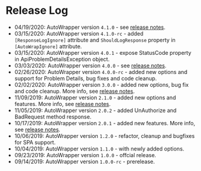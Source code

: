 
# Release Log

* 04/19/2020: AutoWrapper version `4.1.0` - see [release notes](https://vmsdurano.com/autowrapper-4-1-0-released/).
* 03/15/2020: AutoWrapper version `4.1.0-rc` - added `[ResponseLogIgnore]` attribute and `ShouldLogResponse` property in `[AutoWrapIgnore]` attribute.
* 03/15/2020: AutoWrapper version `4.0.1` - expose StatusCode property in ApiProblemDetailsException object.
* 03/03/2020: AutoWrapper version `4.0.0` - see [release notes](https://vmsdurano.com/autowrapper-now-supports-problemdetails/).
* 02/26/2020: AutoWrapper version `4.0.0-rc` - added new options and support for Problem Details, bug fixes and code cleanup.
* 02/02/2020: AutoWrapper version `3.0.0` - added new options, bug fix and code cleanup. More info, see [release notes](https://vmsdurano.com/autowrapper-version-3-0-0-released/).
* 11/09/2019: AutoWrapper version `2.1.0` - added new options and features. More info, see [release notes](https://vmsdurano.com/autowrapper-version-2-1-0-released/).
* 11/05/2019: AutoWrapper version `2.0.2` - added UnAuthorize and BadRequest method response.
* 10/17/2019: AutoWrapper version `2.0.1` - added new features. More info, see [release notes](https://vmsdurano.com/autowrapper-version-2-is-now-released/).
* 10/06/2019: AutoWrapper version `1.2.0` - refactor, cleanup and bugfixes for SPA support.
* 10/04/2019: AutoWrapper version `1.1.0` - with newly added options.
* 09/23/2019: AutoWrapper version `1.0.0` - offcial release. 
* 09/14/2019: AutoWrapper version `1.0.0-rc` - prerelease. 
